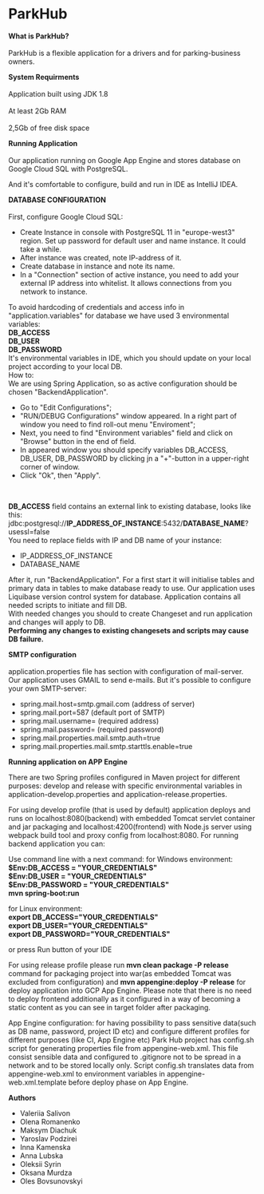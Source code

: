 
  
    
# ParkHub 
**What is ParkHub?**<br>    
  ParkHub is a flexible application for a drivers and for parking-business owners.    
      
  **System Requirments**<br>    
  Application built using JDK 1.8<br>    
  At least 2Gb RAM<br>    
  2,5Gb of free disk space<br>    
      
  **Running Application**<br>    
Our application running on Google App Engine and stores database on Google Cloud SQL with PostgreSQL.

And it's comfortable to configure, build and run in IDE as IntelliJ IDEA.  
      
**DATABASE CONFIGURATION** <br>    
First, configure Google Cloud SQL: <br>    
  
 - Create Instance in console with PostgreSQL 11 in "europe-west3" region. Set up password for default user and name instance. It could take a while.  
 - After instance was created, note IP-address of it.   
 - Create database in instance and note its name.
 - In a "Connection" section of active instance, you need to add your external IP address into whitelist. It allows connections from you network to instance.
    
To avoid hardcoding of credentials and access info in "application.variables" for database we have used 3 environmental variables:      
<b>DB_ACCESS      
DB_USER      
DB_PASSWORD </b>    
It's environmental variables in IDE, which you should update on your local project according to your local DB.      
How to:      
We are using Spring Application, so as active configuration should be chosen "BackendApplication".      
    
 - Go to "Edit Configurations";    
 - "RUN/DEBUG Configurations" window appeared. In a right part of window you need to find roll-out menu "Enviroment";     
 - Next, you need to find "Environment variables" field and click on "Browse" button in the end of field.      
 - In appeared window you should specify variables DB_ACCESS, DB_USER, DB_PASSWORD by clicking jn a "+"-button in a upper-right corner of window.      
 - Click "Ok", then "Apply".  
<br>

<b>DB_ACCESS</b> field contains an external link to existing database, looks like this:<br>
	jdbc:postgresql://<b>IP_ADDRESS_OF_INSTANCE</b>:5432/<b>DATABASE_NAME</b>?usessl=false<br>
You need to replace fields with IP and DB name of your instance:
 - IP_ADDRESS_OF_INSTANCE
 - DATABASE_NAME

After it, run "BackendApplication".
For a first start it will initialise tables and primary data in tables to make database ready to use.
Our application uses Liquibase version control system for database. Application contains all needed scripts to initiate and fill DB.<br>
With needed changes you should to create Changeset and run application and changes will apply to DB.<br>
<b>Performing any changes to existing changesets and scripts may cause DB failure.</b>
   
**SMTP configuration**<br>  
application.properties file has section with configuration of mail-server. <br>
Our application uses GMAIL to send e-mails. But it's possible to configure your own SMTP-server:

 - spring.mail.host=smtp.gmail.com (address of server)
 - spring.mail.port=587 (default port of SMTP)
 - spring.mail.username= (required address)
 - spring.mail.password= (required password)
 - spring.mail.properties.mail.smtp.auth=true
 - spring.mail.properties.mail.smtp.starttls.enable=true
 
 **Running application on APP Engine**<br>
 
There are two Spring profiles configured in Maven project for different purposes: develop and release with specific environmental variables in application-develop.properties and application-release.properties.

For using develop profile (that is used by default) application deploys and runs on localhost:8080(backend) with embedded Tomcat servlet container and jar packaging and localhost:4200(frontend) with Node.js server using webpack build tool and proxy config from localhost:8080. For running backend application you can:

Use command line with a next command:
for Windows environment:<br>
<b> 
    $Env:DB_ACCESS = "YOUR_CREDENTIALS"<br>
    $Env:DB_USER = "YOUR_CREDENTIALS"<br>
    $Env:DB_PASSWORD = "YOUR_CREDENTIALS"<br>
    mvn spring-boot:run<br></b>
    
for Linux environment:<br>
<b>
    export DB_ACCESS="YOUR_CREDENTIALS"<br>
    export DB_USER="YOUR_CREDENTIALS"<br>
    export DB_PASSWORD="YOUR_CREDENTIALS"<br></b>

or press Run button of your IDE

For using release profile please run <b>mvn clean package -P release</b> command for 
packaging project into war(as embedded Tomcat was excluded from configuration) and 
<b>mvn appengine:deploy -P release</b> for deploy application into GCP App Engine. 
Please note that there is no need to deploy frontend additionally as it configured in a way of becoming a static content as you can see in target folder after packaging.

App Engine configuration: for having possibility to pass sensitive data(such as DB name, password, project ID etc) and configure different profiles for different purposes (like CI, App Engine etc) Park Hub project has config.sh script for generating properties file from appengine-web.xml. This file consist sensible data and configured to .gitignore not to be spread in a network and to be stored locally only. Script config.sh translates data from appengine-web.xml to environment variables in appengine-web.xml.template before deploy phase on App Engine.
 
 **Authors**
 
  - Valeriia Salivon
  - Olena Romanenko
  - Maksym Diachuk
  - Yaroslav Podzirei
  - Inna Kamenska
  - Anna Lubska
  - Oleksii Syrin
  - Oksana Murdza
  - Oles Bovsunovskyi